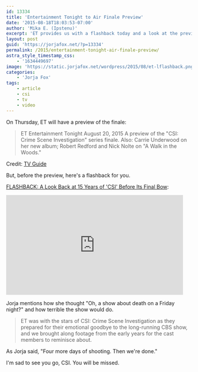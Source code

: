 ```yaml
---
id: 13334
title: 'Entertainment Tonight to Air Finale Preview'
date: '2015-08-18T18:03:53-07:00'
author: 'Mika E. (Ipstenu)'
excerpt: 'ET provides us with a flashback today and a look at the preview on Thursday.'
layout: post
guid: 'https://jorjafox.net/?p=13334'
permalink: /2015/entertainment-tonight-air-finale-preview/
astra_style_timestamp_css:
    - '1634449697'
image: 'https://static.jorjafox.net/wordpress/2015/08/et-lflashback.png'
categories:
    - 'Jorja Fox'
tags:
    - article
    - csi
    - tv
    - video
---
```


On Thursday, ET will have a preview of the finale:

> ET Entertainment Tonight
> August 20, 2015
> A preview of the "CSI: Crime Scene Investigation" series finale. Also: Carrie Underwood on her new album; Robert Redford and Nick Nolte on "A Walk in the Woods."

Credit: <a href="http://www.tvguide.com/tvshows/et-entertainment-tonight/episodes/201159/">TV Guide</a>

But, before the preview, here's a flashback for you.

<a href="http://www.etonline.com/tv/170220_flashback_a_look_back_at_15_years_of_csi_before_the_final_bow/">FLASHBACK: A Look Back at 15 Years of 'CSI' Before Its Final Bow</a>:

<iframe frameborder="0" width="480" height="270" scrolling="no" src="http://link.brightcove.com/services/player/bcpid1250536613001/?bctid=4430475363001" ></iframe>

Jorja mentions how she thought "Oh, a show about death on a Friday night?" and how terrible the show would do.

> ET was with the stars of CSI: Crime Scene Investigation as they prepared for their emotional goodbye to the long-running CBS show, and we brought along footage from the early years for the cast members to reminisce about.

As Jorja said, "Four more days of shooting. Then we're done."

I'm sad to see you go, CSI. You will be missed.